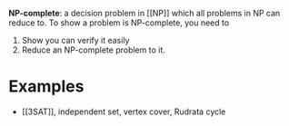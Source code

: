 **NP-complete**: a decision problem in [[NP]] which all problems in NP can reduce to. To show a problem is NP-complete, you need to

1. Show you can verify it easily
2. Reduce an NP-complete problem to it.


# Examples

* [[3SAT]], independent set, vertex cover, Rudrata cycle